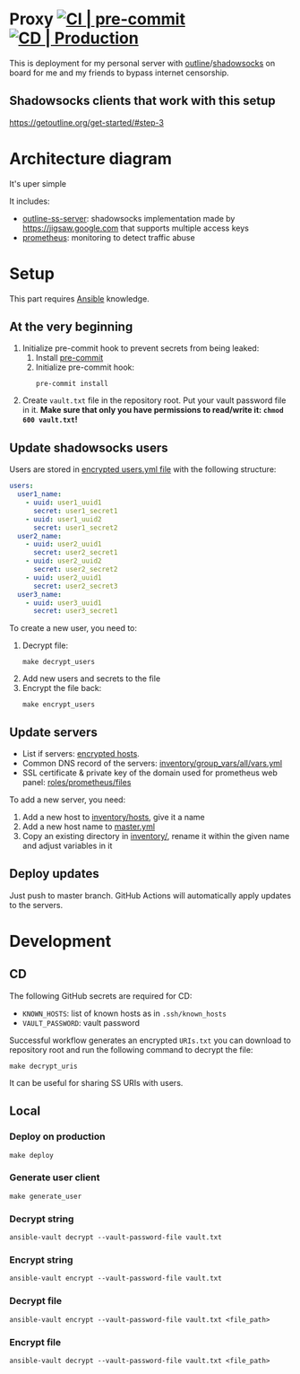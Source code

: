 # Proxy [![CI | pre-commit](https://github.com/ed-asriyan/proxy-server/actions/workflows/CI-pre-commit.yml/badge.svg)](https://github.com/ed-asriyan/proxy-server/actions/workflows/CI-pre-commit.yml) [![CD | Production](https://github.com/ed-asriyan/proxy-server/actions/workflows/CD-production.yml/badge.svg)](https://github.com/ed-asriyan/proxy-server/actions/workflows/CD-production.yml)
This is deployment for my personal server with [outline](http://getoutline.org)/[shadowsocks](http://shadowsocks.org) on board for me and my friends to bypass internet censorship.

## Shadowsocks clients that work with this setup
https://getoutline.org/get-started/#step-3

# Architecture diagram
It's uper simple


It includes:
* [outline-ss-server](https://github.com/Jigsaw-Code/outline-ss-server): shadowsocks implementation made by https://jigsaw.google.com that supports multiple access keys
* [prometheus](https://prometheus.io): monitoring to detect traffic abuse


# Setup
This part requires [Ansible](https://www.ansible.com) knowledge.

## At the very beginning
1. Initialize pre-commit hook to prevent secrets from being leaked:
   1. Install [pre-commit](https://pre-commit.com/#install)
   2. Initialize pre-commit hook:
      ```commandline
      pre-commit install
      ```
2. Create `vault.txt` file in the repository root. Put your vault password file in it. **Make sure that only you have
permissions to read/write it: `chmod 600 vault.txt`!**

## Update shadowsocks users
Users are stored in [encrypted users.yml file](roles/outline/vars/users.yml) with the following structure:
```yaml
users:
  user1_name:
    - uuid: user1_uuid1
      secret: user1_secret1
    - uuid: user1_uuid2
      secret: user1_secret2
  user2_name:
    - uuid: user2_uuid1
      secret: user2_secret1
    - uuid: user2_uuid2
      secret: user2_secret2
    - uuid: user2_uuid1
      secret: user2_secret3
  user3_name:
    - uuid: user3_uuid1
      secret: user3_secret1
```

To create a new user, you need to:
1. Decrypt file:
   ```commandline
   make decrypt_users
   ```
2. Add new users and secrets to the file
3. Encrypt the file back:
   ```commandline
   make encrypt_users
   ```

## Update servers
* List if servers: [encrypted hosts](inventory/hosts).
* Common DNS record of the servers: [inventory/group_vars/all/vars.yml](inventory/group_vars/all/vars.yml)
* SSL certificate & private key of the domain used for prometheus web panel: [roles/prometheus/files](roles/prometheus/files)

To add a new server, you need:
1. Add a new host to [inventory/hosts](inventory/hosts), give it a name
2. Add a new host name to [master.yml](master.yml)
3. Copy an existing directory in [inventory/](inventory/), rename it within the given name and adjust variables in it

## Deploy updates
Just push to master branch. GitHub Actions will automatically apply updates to the servers.

# Development
## CD
The following GitHub secrets are required for CD:
* `KNOWN_HOSTS`: list of known hosts as in `.ssh/known_hosts`
* `VAULT_PASSWORD`: vault password

Successful workflow generates an encrypted `URIs.txt` you can download to repository root and run the following command
to decrypt the file:
```commandline
make decrypt_uris
```
It can be useful for sharing SS URIs with users.

## Local
### Deploy on production
```commandline
make deploy
```

### Generate user client
```commandline
make generate_user
```

### Decrypt string
```commandline
ansible-vault decrypt --vault-password-file vault.txt
```

### Encrypt string
```commandline
ansible-vault encrypt --vault-password-file vault.txt
```

### Decrypt file
```commandline
ansible-vault encrypt --vault-password-file vault.txt <file_path>
```

### Encrypt file
```commandline
ansible-vault decrypt --vault-password-file vault.txt <file_path>
```
